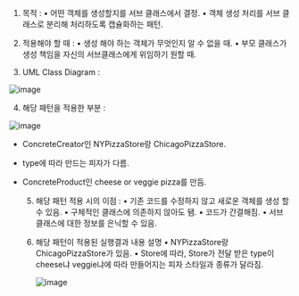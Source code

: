 
 1. 목적 : 
     • 어떤 객체를 생성할지를 서브 클래스에서 결정.
     • 객체 생성 처리를 서브 클래스로 분리해 처리하도록 캡슐화하는 패턴.

   2. 적용해야 할 때 : 
     • 생성 해야 하는 객체가 무엇인지 알 수 없을 때.
     • 부모 클래스가 생성 책임을 자신의 서브클래스에게 위임하기 원할 때.

   3. UML Class Diagram : 

![image](https://user-images.githubusercontent.com/93365714/230721309-9674541a-c08d-4365-8511-fab9050f3d11.png)


4. 해당 패턴을 적용한 부분 :

![image](https://user-images.githubusercontent.com/93365714/230721321-a886a00b-b65b-4b74-81a8-733198997b92.png)

- ConcreteCreator인 NYPizzaStore랑 ChicagoPizzaStore.
- type에 따라 만드는 피자가 다름.
- ConcreteProduct인 cheese or veggie pizza를 만듬.

  5. 해당 패턴 적용 시의 이점 :
     • 기존 코드를 수정하지 않고 새로운 객체를 생성 할 수 있음.
     • 구체적인 클래스에 의존하지 않아도 됌.
     • 코드가 간결해짐.
     • 서브클래스에 대한 정보를 은닉할 수 있음.

   6. 해당 패턴이 적용된 실행결과 내용 설명
     • NYPizzaStore랑 ChicagoPizzaStore가 있음.
     • Store에 따라, Store가 전달 받은 type이 cheese냐 veggie냐에 따라
       만들어지는 피자 스타일과 종류가 달라짐.
       
       ![image](https://user-images.githubusercontent.com/93365714/230721332-ca4c2407-d697-42be-aee5-aedc0ea69c5d.png)
